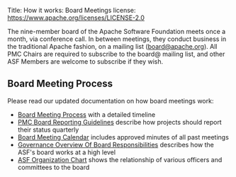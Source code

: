Title: How it works: Board Meetings
license: https://www.apache.org/licenses/LICENSE-2.0



The nine-member board of the Apache Software Foundation meets once a month,
via conference call. In between meetings, they conduct business in the
traditional Apache fashion, on a mailing list (board@apache.org). All PMC
Chairs are required to subscribe to the board@ mailing list, and other ASF Members
are welcome to subscribe if they wish.

## Board Meeting Process

Please read our updated documentation on how board meetings work:

- [Board Meeting Process](/foundation/board/meeting) with a detailed timeline
- [PMC Board Reporting Guidelines](/foundation/board/reporting) describe how projects should report their status quarterly
- [Board Meeting Calendar](/foundation/board/calendar) includes approved minutes of all past meetings
- [Governance Overview Of Board Responsibilities](/foundation/governance/board) describes how the ASF's board works at a high level
- [ASF Organization Chart](/foundation/governance/orgchart) shows the relationship of various officers and committees to the board

